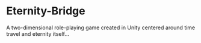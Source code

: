# Eternity-Bridge
A two-dimensional role-playing game created in Unity centered around time travel and eternity itself...

